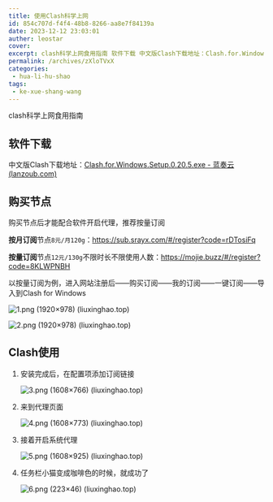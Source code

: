 ```yaml
---
title: 使用Clash科学上网
id: 854c707d-f4f4-48b8-8266-aa8e7f84139a
date: 2023-12-12 23:03:01
auther: leostar
cover: 
excerpt: clash科学上网食用指南 软件下载 中文版Clash下载地址：Clash.for.Windows.Setup.0.20.5.exe - 蓝奏云 (lanzoub.com) 购买节点 购买节点后才能配合软件开启代理，推荐按量订阅 按月订阅节点8元/月120g：https//sub.srayx.co
permalink: /archives/zXloTVxX
categories:
 - hua-li-hu-shao
tags: 
 - ke-xue-shang-wang
---
```


clash科学上网食用指南

## 软件下载

中文版Clash下载地址：[Clash.for.Windows.Setup.0.20.5.exe - 蓝奏云 (lanzoub.com)](https://wwp.lanzoub.com/i7FB10dicexg)

## 购买节点

购买节点后才能配合软件开启代理，推荐按量订阅

**按月订阅**节点`8元/月120g`：https://sub.srayx.com/#/register?code=rDTosiFq

**按量订阅**节点`12元/130g`不限时长不限使用人数：https://mojie.buzz/#/register?code=8KLWPNBH

以按量订阅为例，进入网站注册后——购买订阅——我的订阅——一键订阅——导入到Clash for Windows

![1.png (1920×978) (liuxinghao.top)](https://img.leostar.top/study/1.png)

![2.png (1920×978) (liuxinghao.top)](https://img.leostar.top/study/2.png)

## Clash使用

1. 安装完成后，在配置项添加订阅链接

   ![3.png (1608×766) (liuxinghao.top)](https://img.leostar.top/study/3.png)

2. 来到代理页面

   ![4.png (1608×773) (liuxinghao.top)](https://img.leostar.top/study/4.png)

3. 接着开启系统代理

   ![5.png (1608×925) (liuxinghao.top)](https://img.leostar.top/study/5.png)

4. 任务栏小猫变成咖啡色的时候，就成功了

   ![6.png (223×46) (liuxinghao.top)](https://img.leostar.top/study/6.png)